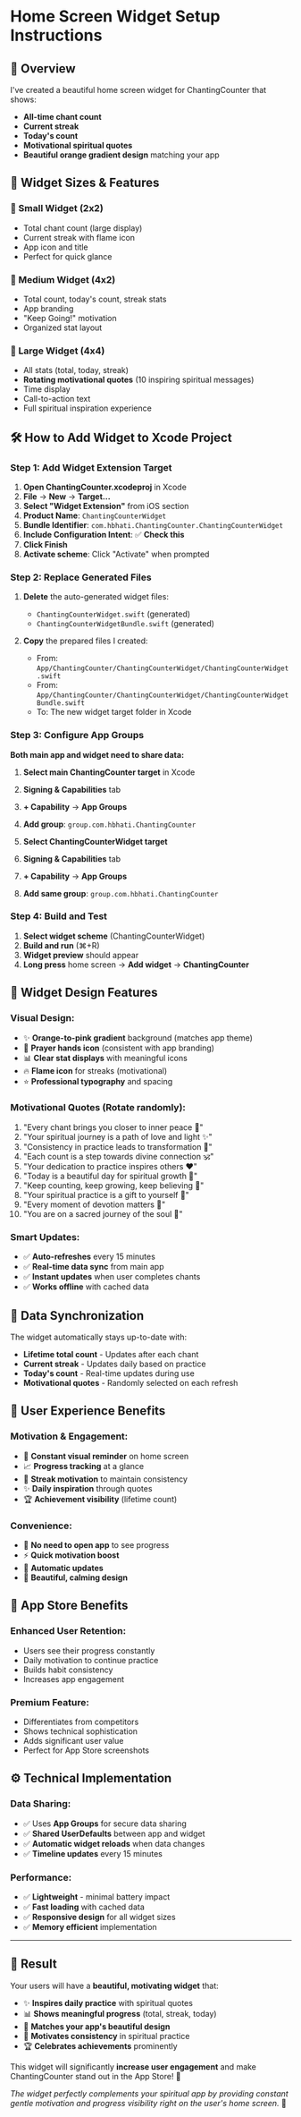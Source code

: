 # Home Screen Widget Setup Instructions

## 🎯 Overview
I've created a beautiful home screen widget for ChantingCounter that shows:
- **All-time chant count**
- **Current streak** 
- **Today's count**
- **Motivational spiritual quotes**
- **Beautiful orange gradient design** matching your app

## 📱 Widget Sizes & Features

### 🔸 Small Widget (2x2)
- Total chant count (large display)
- Current streak with flame icon
- App icon and title
- Perfect for quick glance

### 🔸 Medium Widget (4x2)  
- Total count, today's count, streak stats
- App branding
- "Keep Going!" motivation
- Organized stat layout

### 🔸 Large Widget (4x4)
- All stats (total, today, streak)
- **Rotating motivational quotes** (10 inspiring spiritual messages)
- Time display
- Call-to-action text
- Full spiritual inspiration experience

## 🛠️ How to Add Widget to Xcode Project

### Step 1: Add Widget Extension Target

1. **Open ChantingCounter.xcodeproj** in Xcode
2. **File** → **New** → **Target...**
3. **Select "Widget Extension"** from iOS section
4. **Product Name**: `ChantingCounterWidget`
5. **Bundle Identifier**: `com.hbhati.ChantingCounter.ChantingCounterWidget`
6. **Include Configuration Intent**: ✅ **Check this**
7. **Click Finish**
8. **Activate scheme**: Click "Activate" when prompted

### Step 2: Replace Generated Files

1. **Delete** the auto-generated widget files:
   - `ChantingCounterWidget.swift` (generated)
   - `ChantingCounterWidgetBundle.swift` (generated)

2. **Copy** the prepared files I created:
   - From: `App/ChantingCounter/ChantingCounterWidget/ChantingCounterWidget.swift`
   - From: `App/ChantingCounter/ChantingCounterWidget/ChantingCounterWidgetBundle.swift`
   - To: The new widget target folder in Xcode

### Step 3: Configure App Groups

**Both main app and widget need to share data:**

1. **Select main ChantingCounter target** in Xcode
2. **Signing & Capabilities** tab
3. **+ Capability** → **App Groups**
4. **Add group**: `group.com.hbhati.ChantingCounter`

5. **Select ChantingCounterWidget target**
6. **Signing & Capabilities** tab  
7. **+ Capability** → **App Groups**
8. **Add same group**: `group.com.hbhati.ChantingCounter`

### Step 4: Build and Test

1. **Select widget scheme** (ChantingCounterWidget)
2. **Build and run** (⌘+R)
3. **Widget preview** should appear
4. **Long press** home screen → **Add widget** → **ChantingCounter**

## 🎨 Widget Design Features

### **Visual Design:**
- ✨ **Orange-to-pink gradient** background (matches app theme)
- 🙏 **Prayer hands icon** (consistent with app branding)
- 📊 **Clear stat displays** with meaningful icons
- 🔥 **Flame icon** for streaks (motivational)
- ⭐ **Professional typography** and spacing

### **Motivational Quotes (Rotate randomly):**
1. "Every chant brings you closer to inner peace 🙏"
2. "Your spiritual journey is a path of love and light ✨"
3. "Consistency in practice leads to transformation 🌟"
4. "Each count is a step towards divine connection 🕉️"
5. "Your dedication to practice inspires others ❤️"
6. "Today is a beautiful day for spiritual growth 🌸"
7. "Keep counting, keep growing, keep believing 💫"
8. "Your spiritual practice is a gift to yourself 🎁"
9. "Every moment of devotion matters 🌺"
10. "You are on a sacred journey of the soul 🦋"

### **Smart Updates:**
- ✅ **Auto-refreshes** every 15 minutes
- ✅ **Real-time data sync** from main app
- ✅ **Instant updates** when user completes chants
- ✅ **Works offline** with cached data

## 🔄 Data Synchronization

The widget automatically stays up-to-date with:
- **Lifetime total count** - Updates after each chant
- **Current streak** - Updates daily based on practice
- **Today's count** - Real-time updates during use
- **Motivational quotes** - Randomly selected on each refresh

## 📱 User Experience Benefits

### **Motivation & Engagement:**
- 🎯 **Constant visual reminder** on home screen
- 📈 **Progress tracking** at a glance  
- 💪 **Streak motivation** to maintain consistency
- ✨ **Daily inspiration** through quotes
- 🏆 **Achievement visibility** (lifetime count)

### **Convenience:**
- 📲 **No need to open app** to see progress
- ⚡ **Quick motivation boost** 
- 🔄 **Automatic updates**
- 🎨 **Beautiful, calming design**

## 🚀 App Store Benefits

### **Enhanced User Retention:**
- Users see their progress constantly
- Daily motivation to continue practice
- Builds habit consistency
- Increases app engagement

### **Premium Feature:**
- Differentiates from competitors
- Shows technical sophistication  
- Adds significant user value
- Perfect for App Store screenshots

## ⚙️ Technical Implementation

### **Data Sharing:**
- ✅ Uses **App Groups** for secure data sharing
- ✅ **Shared UserDefaults** between app and widget
- ✅ **Automatic widget reloads** when data changes
- ✅ **Timeline updates** every 15 minutes

### **Performance:**
- ✅ **Lightweight** - minimal battery impact
- ✅ **Fast loading** with cached data
- ✅ **Responsive design** for all widget sizes
- ✅ **Memory efficient** implementation

---

## 🎉 Result

Your users will have a **beautiful, motivating widget** that:
- ✨ **Inspires daily practice** with spiritual quotes
- 📊 **Shows meaningful progress** (total, streak, today)
- 🎨 **Matches your app's beautiful design**
- 💪 **Motivates consistency** in spiritual practice
- 🏆 **Celebrates achievements** prominently

This widget will significantly **increase user engagement** and make ChantingCounter stand out in the App Store! 🌟

*The widget perfectly complements your spiritual app by providing constant gentle motivation and progress visibility right on the user's home screen.* 🙏
